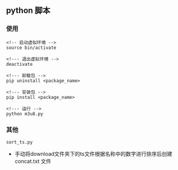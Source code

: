 ## python 脚本

### 使用
```
<!-- 启动虚拟环境 -->
source bin/activate

<!--- 退出虚拟环境 -->
deactivate

<!--- 卸载包 -->
pip uninstall <package_name>

<!--- 安装包 -->
pip install <package_name>

<!--- 运行 -->
python m3u8.py
```

### 其他
`sort_ts.py` 
+ 手动将download文件夹下的ts文件根据名称中的数字进行排序后创建 concat.txt 文件